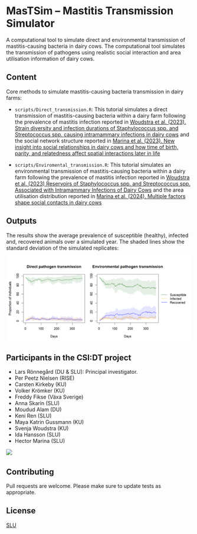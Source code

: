 # MasTSim – Mastitis Transmission Simulator

A computational tool to simulate direct and environmental transmission of mastitis-causing bacteria in dairy cows. The computational tool simulates the transmission of pathogens using realistic social interaction and area utilisation information of dairy cows.


## Content

Core methods to simulate mastitis-causing bacteria transmission in dairy farms:

-   `scripts/Direct_transmission.R`: This tutorial simulates a direct transmission of mastitis-causing bacteria within a dairy farm following the prevalence of mastitis infection reported in [Woudstra et al. (2023). Strain diversity and infection durations of Staphylococcus spp. and Streptococcus spp. causing intramammary infections in dairy cows](https://doi.org/10.3168/JDS.2022-22942) and the social network structure reported in [Marina et al. (2023). New insight into social relationships in dairy cows and how time of birth, parity, and relatedness affect spatial interactions later in life](https://doi.org/10.3168/JDS.2023-23483) 

-   `scripts/Enviromental_transmission.R`: This tutorial simulates an environmental transmission of mastitis-causing bacteria within a dairy farm following the prevalence of mastitis infection reported in [Woudstra et al. (2023) Reservoirs of Staphylococcus spp. and Streptococcus spp. Associated with Intramammary Infections of Dairy Cows](https://doi.org/10.3390/PATHOGENS12050699) and the area utilisation distribution reported in [Marina et al. (2024). Multiple factors shape social contacts in dairy cows](https://doi.org/10.1016/J.APPLANIM.2024.106366) 


## Outputs

The results show the average prevalence of susceptible (healthy), infected and, recovered animals over a simulated year. The shaded lines show the standard deviation of the simulated replicates:

![plot](./output/disease_transmission.png)


## Participants in the CSI:DT project

-   Lars Rönnegård (DU & SLU): Principal investigator.
-   Per Peetz Nielsen (RISE)
-   Carsten Kirkeby (KU)
-   Volker Krömker (KU)
-   Freddy Fikse (Växa Sverige)
-   Anna Skarin (SLU)
-   Moudud Alam (DU)
-   Keni Ren (SLU)
-   Maya Katrin Gussmann (KU)
-   Svenja Woudstra (KU)
-   Ida Hansson (SLU)
-   Hector Marina (SLU)

![](https://www.slu.se/globalassets/ew/org/inst/hgen/projektbloggar/social-cows/gruppfoto_230615_webb.jpg)

## Contributing

Pull requests are welcome. Please make sure to update tests as appropriate.

## License

[SLU](https://www.slu.se/)

